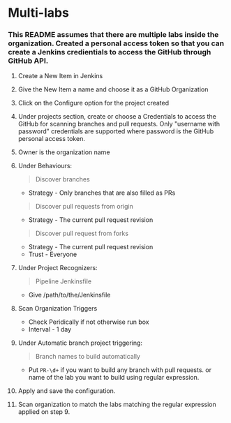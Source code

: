 # Multi-labs #
### This README assumes that there are multiple labs inside the organization. Created a personal access token so that you can create a Jenkins credientials to access the GitHub through GitHub API.

1. Create a New Item in Jenkins
2. Give the New Item a name and choose it as a GitHub Organization
3. Click on the Configure option for the project created
4. Under projects section, create or choose a Credentials to access the GitHub for scanning branches and pull requests. Only "username with password" credentials are supported where password is the GitHub personal access token.
5. Owner is the organization name
6. Under Behaviours:

	> Discover branches
	
	 * Strategy - Only branches that are also filled as PRs
	
	> Discover pull requests from origin
	
	* Strategy - The current pull request revision
	
	> Discover pull request from forks
	
	* Strategy - The current pull request revision
	* Trust - Everyone
	
7. Under Project Recognizers:

	>Pipeline Jenkinsfile
	
	* Give /path/to/the/Jenkinsfile
8. Scan Organization Triggers
	* Check Peridically if not otherwise run box
	* Interval - 1 day
9. Under Automatic branch project triggering:
	> Branch names to build automatically
	
	* Put `PR-\d+` if you want to build any branch with pull requests. or name of the lab you want to build using regular expression.

10. Apply and save the configuration.
11. Scan organization to match the labs matching the regular expression applied on step 9.
	
	